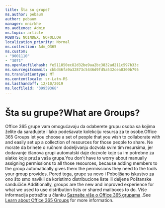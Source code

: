 ```yaml
---
title: Šta su grupe?
ms.author: pebaum
author: pebaum
manager: mnirkhe
ms.audience: Admin
ms.topic: article
ROBOTS: NOINDEX, NOFOLLOW
localization_priority: Normal
ms.collection: Adm_O365
ms.custom:
- "9001110"
- "3071"
ms.openlocfilehash: fe511850ec82d32be9aa2bc3832ad211c597b33c
ms.sourcegitcommit: cbbd46fa9a32873c5446d9fd5a532cea0300b795
ms.translationtype: MT
ms.contentlocale: sr-Latn-RS
ms.lasthandoff: 12/10/2019
ms.locfileid: "39959368"
---
```

# <a name="what-are-groups"></a><span data-ttu-id="ec14f-102">Šta su grupe?</span><span class="sxs-lookup"><span data-stu-id="ec14f-102">What are Groups?</span></span>

<span data-ttu-id="ec14f-103">Office 365 grupe vam omogućavaju da odaberete grupu osoba sa kojima želite da sarađujete i lako podešavate kolekciju resursa za te osobe.</span><span class="sxs-lookup"><span data-stu-id="ec14f-103">Office 365 Groups let you choose a set of people that you wish to collaborate with and easily set up a collection of resources for those people to share.</span></span> <span data-ttu-id="ec14f-104">Ne morate da brinete o ručnom dodeljivanju dozvola svim tim resursima, jer dodavanje članova grupi automatski daje dozvole koje su im potrebne za alatke koje pruža vaša grupa.</span><span class="sxs-lookup"><span data-stu-id="ec14f-104">You don't have to worry about manually assigning permissions to all those resources, because adding members to the group automatically gives them the permissions they need to the tools your group provides.</span></span> <span data-ttu-id="ec14f-105">Pored toga, grupe su novo i Poboljšano iskustvo za ono što smo navikli da koristimo distribucione liste ili deljene Poštanske sandučiće.</span><span class="sxs-lookup"><span data-stu-id="ec14f-105">Additionally, groups are the new and improved experience for what we used to use distribution lists or shared mailboxes to do.</span></span>  <span data-ttu-id="ec14f-106">Više informacija potražite u članku [Saznajte više o Office 365 grupama](https://support.office.com/article/b565caa1-5c40-40ef-9915-60fdb2d97fa2) .</span><span class="sxs-lookup"><span data-stu-id="ec14f-106">See [Learn about Office 365 Groups](https://support.office.com/article/b565caa1-5c40-40ef-9915-60fdb2d97fa2) for more information.</span></span> 